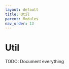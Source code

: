 ```yaml
---
layout: default
title: Util
parent: Modules
nav_order: 13
---
```


# Util

TODO: Document everything
